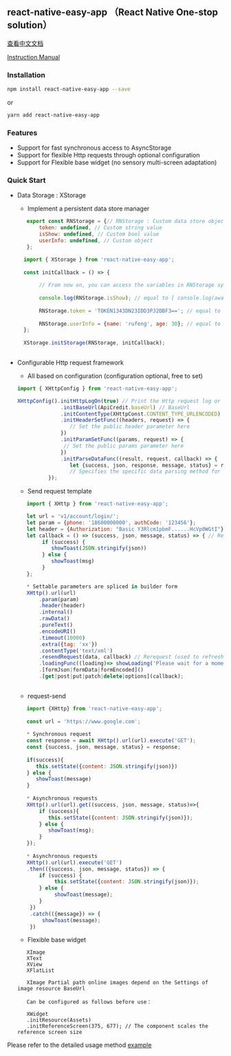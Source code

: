 ## react-native-easy-app （React Native One-stop solution）


[查看中文文档](README.zh-CN.md)

[Instruction Manual](https://www.jianshu.com/u/13623408c1aa)


### Installation

```bash 
npm install react-native-easy-app --save
``` 
or 

```bash
yarn add react-native-easy-app
```


### Features

  * Support for fast synchronous access to AsyncStorage
  * Support for flexible Http requests through optional configuration
  * Support for Flexible base widget (no sensory multi-screen adaptation)


### Quick Start 

   * Data Storage : XStorage
   
     * Implement a persistent data store manager
     
     ```jsx 
        export const RNStorage = {// RNStorage : Custom data store object
            token: undefined, // Custom string value
            isShow: undefined, // Custom bool value
            userInfo: undefined, // Custom object
        };
     ```
     
     ```jsx 
       import { XStorage } from 'react-native-easy-app';
        
       const initCallback = () => {
       
            // From now on, you can access the variables in RNStorage synchronously
            
            console.log(RNStorage.isShow); // equal to [ console.log(await AsyncStorage.getItem('isShow')) ]
            
            RNStorage.token = 'TOKEN1343DN23IDD3PJ2DBF3=='; // equal to [ await AsyncStorage.setItem('token',TOKEN1343DN23IDD3PJ2DBF3==') ]
            
            RNStorage.userInfo = {name: 'rufeng', age: 30}; // equal to [ await AsyncStorage.setItem('userInfo',JSON.stringify({ name:'rufeng', age:30})) ]
       };
       
       XStorage.initStorage(RNStorage, initCallback);   
               
     ```
    
   * Configurable Http request framework
   
     * All based on configuration (configuration optional, free to set)
     
      ```jsx 
      import { XHttpConfig } from 'react-native-easy-app';
      
      XHttpConfig().initHttpLogOn(true) // Print the Http request log or not
                    .initBaseUrl(ApiCredit.baseUrl) // BaseUrl
                    .initContentType(XHttpConst.CONTENT_TYPE_URLENCODED)
                    .initHeaderSetFunc((headers, request) => {
                       // Set the public header parameter here
                    })
                    .initParamSetFunc((params, request) => {
                     // Set the public params parameter here
                    })
                    .initParseDataFunc((result, request, callback) => {
                       let {success, json, response, message, status} = result;
                       // Specifies the specific data parsing method for the current app
                });
      ```
     
     * Send request template
     
     ```jsx 
        import { XHttp } from 'react-native-easy-app';
     
        let url = 'v1/account/login/';
        let param = {phone: '18600000000', authCode: '123456'};
        let header = {Authorization: "Basic Y3Rlcm1pbmF......HcVp0WGtI"};
        let callback = () => (success, json, message, status) => { // Request a result callback
             if (success) {
                showToast(JSON.stringify(json))
             } else {
                showToast(msg)
             }
        };
     
        * Settable parameters are spliced in builder form
        XHttp().url(url)
            .param(param)
            .header(header)
            .internal()
            .rawData()
            .pureText()
            .encodeURI()
            .timeout(10000)
            .extra({tag: 'xx'})
            .contentType('text/xml')
            .resendRequest(data, callback) // Rerequest (used to refresh accessToken to resend a request that has failed)
            .loadingFunc((loading)=> showLoading('Please wait for a moment ...', loading))
            .[formJson|formData|formEncoded]()
            .[get|post|put|patch|delete|options](callback);
       
     ```
     
     * request-send
     
      ```jsx
         import {XHttp} from 'react-native-easy-app';
         
         const url = 'https://www.google.com';
        
         * Synchronous request
         const response = await XHttp().url(url).execute('GET');
         const {success, json, message, status} = response;
         
         if(success){
            this.setState({content: JSON.stringify(json)})
         } else {
            showToast(message)
         }
         
         * Asynchronous requests
         XHttp().url(url).get((success, json, message, status)=>{
             if (success){
                this.setState({content: JSON.stringify(json)});
             } else {
                showToast(msg);
             }
         });
                 
         * Asynchronous requests
         XHttp().url(url).execute('GET')
         .then(({success, json, message, status}) => {
             if (success) {
                  this.setState({content: JSON.stringify(json)});
             } else {
                  showToast(message);
             }
          })
          .catch(({message}) => {
              showToast(message);
          })
        ```
     
     * Flexible base widget
     
     ```
        XImage
        XText
        XView
        XFlatList
        
        XImage Partial path online images depend on the Settings of image resource BaseUrl
        
        Can be configured as follows before use：
        
        XWidget
        .initResource(Assets)
        .initReferenceScreen(375, 677); // The component scales the reference screen size
     ```
    
 
  Please refer to the detailed usage method [example](https://github.com/chende008/react-native-easy-app-sample)

